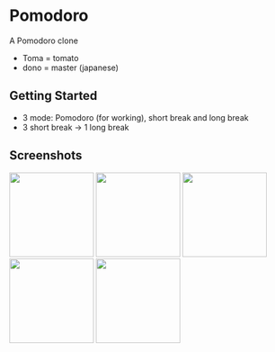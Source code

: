 # Pomodoro

A Pomodoro clone
- Toma = tomato
- dono = master (japanese)

## Getting Started
- 3 mode: Pomodoro (for working), short break and long break
- 3 short break -> 1 long break

## Screenshots
<p float="left">
  <img src="./screenshot/Screenshot_1.png" width="150" />
  <img src="./screenshot/Screenshot_2.png" width="150" /> 
  <img src="./screenshot/Screenshot_3.png" width="150" />
  <img src="./screenshot/Screenshot_4.png" width="150" />
  <img src="./screenshot/Screenshot_5.png" width="150" />
</p>